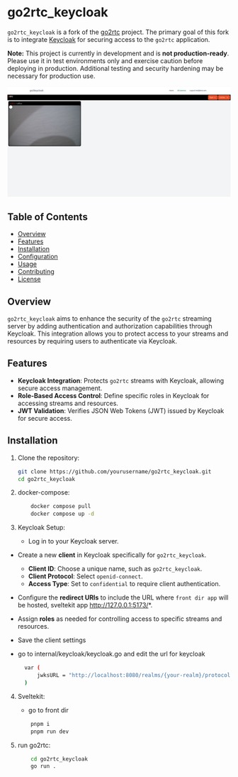 



 





# go2rtc_keycloak

`go2rtc_keycloak` is a fork of the [go2rtc](https://github.com/AlexxIT/go2rtc) project. The primary goal of this fork is to integrate [Keycloak](https://www.keycloak.org/) for securing access to the `go2rtc` application.

**Note:** This project is currently in development and is **not production-ready**. Please use it in test environments only and exercise caution before deploying in production. Additional testing and security hardening may be necessary for production use.


![](assets/allc.png)

## Table of Contents
- [Overview](#overview)
- [Features](#features)
- [Installation](#installation)
- [Configuration](#configuration)
- [Usage](#usage)
- [Contributing](#contributing)
- [License](#license)

## Overview

`go2rtc_keycloak` aims to enhance the security of the `go2rtc` streaming server by adding authentication and authorization capabilities through Keycloak. This integration allows you to protect access to your streams and resources by requiring users to authenticate via Keycloak.

## Features

- **Keycloak Integration**: Protects `go2rtc` streams with Keycloak, allowing secure access management.
- **Role-Based Access Control**: Define specific roles in Keycloak for accessing streams and resources.
- **JWT Validation**: Verifies JSON Web Tokens (JWT) issued by Keycloak for secure access.
  
## Installation

1. Clone the repository:

   ```bash
   git clone https://github.com/yourusername/go2rtc_keycloak.git
   cd go2rtc_keycloak
2. docker-compose:
    ```bash
        docker compose pull
        docker compose up -d
    
3. Keycloak Setup:
   - Log in to your Keycloak server.
- Create a new **client** in Keycloak specifically for `go2rtc_keycloak`.
  - **Client ID**: Choose a unique name, such as `go2rtc_keycloak`.
  - **Client Protocol**: Select `openid-connect`.
  - **Access Type**: Set to `confidential` to require client authentication.
- Configure the **redirect URIs** to include the URL where `front dir app` will be hosted, sveltekit app http://127.0.0.1:5173/*.
- Assign **roles** as needed for controlling access to specific streams and resources.
- Save the client settings
- go to internal/keycloak/keycloak.go and edit the url for keycloak
  
  ```bash
    var (
	    jwksURL = "http://localhost:8080/realms/{your-realm}/protocol/openid-connect/certs"
    )
4. Sveltekit:
   - go to front dir
   ```bash
       pnpm i
       pnpm run dev

5. run go2rtc:

   ```bash
       cd go2rtc_keycloak
       go run .

